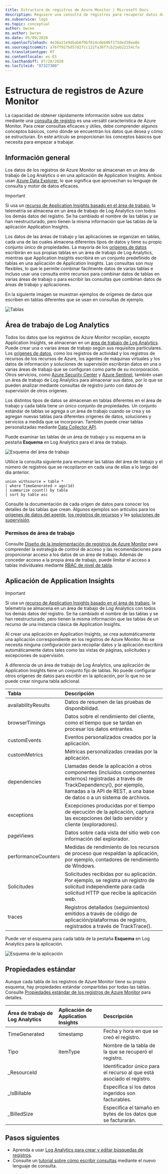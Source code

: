 ```yaml
---
title: Estructura de registros de Azure Monitor | Microsoft Docs
description: Requiere una consulta de registros para recuperar datos de registro desde Azure Monitor.  Este artículo describe cómo se usan las nuevas consultas de registros en Azure Monitor y proporciona los conceptos que debe comprender antes de crear una.
ms.subservice: logs
ms.topic: conceptual
author: bwren
ms.author: bwren
ms.date: 05/09/2020
ms.openlocfilehash: 4e36a21e9dbab6f9bf814cdeb86f175ded38ea8e
ms.sourcegitcommit: a76ff927bd57d2fcc122fa36f7cb21eb22154cfa
ms.translationtype: HT
ms.contentlocale: es-ES
ms.lasthandoff: 07/28/2020
ms.locfileid: "87327300"
---
```

# <a name="structure-of-azure-monitor-logs"></a>Estructura de registros de Azure Monitor
La capacidad de obtener rápidamente información sobre sus datos mediante una [consulta de registro](log-query-overview.md) es una versátil característica de Azure Monitor. Para crear consultas eficaces y útiles, debe comprender algunos conceptos básicos, como dónde se encuentran los datos que desea y cómo se estructuran. En este artículo se proporcionan los conceptos básicos que necesita para empezar a trabajar.

## <a name="overview"></a>Información general
Los datos de los registros de Azure Monitor se almacenan en un área de trabajo de Log Analytics o en una aplicación de Application Insights. Ambos usan [Azure Data Explorer](/azure/data-explorer/), lo que significa que aprovechan su lenguaje de consulta y motor de datos eficaces.

> [!IMPORTANT]
> Si usa un [recurso de Application Insights basado en el área de trabajo](../app/create-workspace-resource.md), la telemetría se almacena en un área de trabajo de Log Analytics con todos los demás datos del registro. Se ha cambiado el nombre de las tablas y se han reestructurado, pero tienen la misma información que las tablas de la aplicación Application Insights.

Los datos de las áreas de trabajo y las aplicaciones se organizan en tablas, cada una de las cuales almacena diferentes tipos de datos y tiene su propio conjunto único de propiedades. La mayoría de los [orígenes de datos](../platform/data-sources.md) escribirán en sus propias tablas en un área de trabajo de Log Analytics, mientras que Application Insights escribirá en un conjunto predefinido de tablas en una aplicación de Application Insights. Las consultas son muy flexibles, lo que le permite combinar fácilmente datos de varias tablas e incluso usar una consulta entre recursos para combinar datos de tablas en varias áreas de trabajo o para escribir las consultas que combinan datos de áreas de trabajo y aplicaciones.

En la siguiente imagen se muestran ejemplos de orígenes de datos que escriben en tablas diferentes que se usan en consultas de ejemplo.

![Tablas](media/logs-structure/queries-tables.png)

## <a name="log-analytics-workspace"></a>Área de trabajo de Log Analytics
Todos los datos que los registros de Azure Monitor recopilan, excepto Application Insights, se almacenan en un [área de trabajo de Log Analytics](../platform/manage-access.md). Puede crear una o varias áreas de trabajo según sus requisitos particulares. Los [orígenes de datos](../platform/data-sources.md), como los registros de actividad y los registros de recursos de los recursos de Azure, los agentes de máquinas virtuales y los datos de información y soluciones de supervisión escribirán datos en una o varias áreas de trabajo que se configuran como parte de su incorporación. Otros servicios, como [Azure Security Center](../../security-center/index.yml) y [Azure Sentinel](../../sentinel/index.yml), también usan un área de trabajo de Log Analytics para almacenar sus datos, por lo que se pueden analizar mediante consultas de registro junto con datos de supervisión de otros orígenes.

Los distintos tipos de datos se almacenan en tablas diferentes en el área de trabajo y cada tabla tiene un único conjunto de propiedades. Un conjunto estándar de tablas se agrega a un área de trabajo cuando se crea y se agregan nuevas tablas para diferentes orígenes de datos, soluciones y servicios a medida que se incorporan. También puede crear tablas personalizadas mediante [Data Collector API](../platform/data-collector-api.md).

Puede examinar las tablas de un área de trabajo y su esquema en la pestaña **Esquema** en Log Analytics para el área de trabajo.

![Esquema del área de trabajo](media/scope/workspace-schema.png)

Utilice la consulta siguiente para enumerar las tablas del área de trabajo y el número de registros que se recopilaron en cada una de ellas a lo largo del día anterior. 

```Kusto
union withsource = table * 
| where TimeGenerated > ago(1d)
| summarize count() by table
| sort by table asc
```
Consulte la documentación de cada origen de datos para conocer los detalles de las tablas que crean. Algunos ejemplos son artículos para los [orígenes de datos del agente](../platform/agent-data-sources.md), [los registros de recursos](../platform/resource-logs-schema.md) y las [soluciones de supervisión](../monitor-reference.md).

### <a name="workspace-permissions"></a>Permisos de área de trabajo
Consulte [Diseño de la implementación de registros de Azure Monitor](../platform/design-logs-deployment.md) para comprender la estrategia de control de acceso y las recomendaciones para proporcionar acceso a los datos de un área de trabajo. Además de conceder acceso a la propia área de trabajo, puede limitar el acceso a tablas individuales mediante [RBAC de nivel de tabla](../platform/manage-access.md#table-level-rbac).

## <a name="application-insights-application"></a>Aplicación de Application Insights

> [!IMPORTANT]
> Si usa un [recurso de Application Insights basado en el área de trabajo](../app/create-workspace-resource.md), la telemetría se almacena en un área de trabajo de Log Analytics con todos los demás datos del registro. Se ha cambiado el nombre de las tablas y se han reestructurado, pero tienen la misma información que las tablas de un recurso de una instancia clásica de Application Insights.

Al crear una aplicación en Application Insights, se crea automáticamente una aplicación correspondiente en los registros de Azure Monitor. No se necesita ninguna configuración para recopilar datos y la aplicación escribirá automáticamente datos tales como las vistas de páginas, solicitudes y excepciones de supervisión.

A diferencia de un área de trabajo de Log Analytics, una aplicación de Application Insights tiene un conjunto fijo de tablas. No puede configurar otros orígenes de datos para escribir en la aplicación, por lo que no se puede crear ninguna tabla adicional. 

| Tabla | Descripción | 
|:---|:---|
| availabilityResults | Datos de resumen de las pruebas de disponibilidad. |
| browserTimings      | Datos sobre el rendimiento del cliente, como el tiempo que se tardan en procesar los datos entrantes. |
| customEvents        | Eventos personalizados creados por la aplicación. |
| customMetrics       | Métricas personalizadas creadas por la aplicación. |
| dependencies        | Llamadas desde la aplicación a otros componentes (incluidos componentes externos) registradas a través de TrackDependency(), por ejemplo, llamadas a la API de REST, a una base de datos o a un sistema de archivos. |
| exceptions          | Excepciones producidas por el tiempo de ejecución de la aplicación, captura las excepciones del lado servidor y cliente (exploradores).|
| pageViews           | Datos sobre cada vista del sitio web con información del explorador. |
| performanceCounters | Medidas de rendimiento de los recursos de proceso que respaldan la aplicación, por ejemplo, contadores de rendimiento de Windows. |
| Solicitudes            | Solicitudes recibidas por su aplicación. Por ejemplo, se registra un registro de solicitud independiente para cada solicitud HTTP que recibe la aplicación web.  |
| traces              | Registros detallados (seguimientos) emitidos a través de código de aplicación/plataformas de registro, registrados a través de TrackTrace(). |

Puede ver el esquema para cada tabla de la pestaña **Esquema** en Log Analytics para la aplicación.

![Esquema de la aplicación](media/scope/application-schema.png)

## <a name="standard-properties"></a>Propiedades estándar
Aunque cada tabla de los registros de Azure Monitor tiene su propio esquema, hay propiedades estándar compartidas por todas las tablas. Consulte [Propiedades estándar de los registros de Azure Monitor](../platform/log-standard-properties.md) para detalles.

| Área de trabajo de Log Analytics | Aplicación de Application Insights | Descripción |
|:---|:---|:---|
| TimeGenerated | timestamp  | Fecha y hora en que se creó el registro. |
| Tipo          | itemType   | Nombre de la tabla de la que se recuperó el registro. |
| _ResourceId   |            | Identificador único para el recurso al que está asociado el registro. |
| _IsBillable   |            | Especifica si los datos ingeridos son facturables. |
| _BilledSize   |            | Especifica el tamaño en bytes de los datos que se facturarán. |

## <a name="next-steps"></a>Pasos siguientes
- Aprenda a usar [Log Analytics para crear y editar búsquedas de registros](./log-query-overview.md).
- Consulte un [tutorial sobre cómo escribir consultas](./get-started-queries.md) mediante el nuevo lenguaje de consulta.

